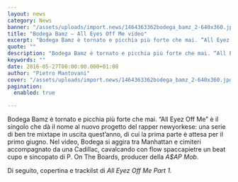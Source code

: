 ```yaml
---
layout: news
category: News
banner: "/assets/uploads/import.news/1464363362bodega_bamz_2-640x360.jpg"
title: "Bodega Bamz – All Eyes Off Me video"
excerpt: "Bodega Bamz è tornato e picchia più forte che mai. “All Eyez Off Me” è il singolo che dà il nome al nuovo progetto del rapper newyorkese: una serie di ben tre mixtape in uscita quest’anno, di cui la prima parte è attesa per il primo giugno.  Nel video, Bodega si aggira tra Manhattan e [&hellip"
quote: ""
description: "Bodega Bamz è tornato e picchia più forte che mai. “All Eyez Off Me” è il singolo che dà il nome al nuovo progetto del rapper newyorkese: una serie di ben tre mixtape in uscita quest’anno, di cui la prima parte è attesa per il primo giugno.  Nel video, Bodega si aggira tra Manhattan e [&hellip"
keywords: ""
date: 2016-05-27T00:00:00.000+01:00
author: "Pietro Mantovani"
cover: "/assets/uploads/import.news/1464363362bodega_bamz_2-640x360.jpg"
pagination:
  enabled: true

---
```


Bodega Bamz è tornato e picchia più forte che mai. “All Eyez Off Me” è il singolo che dà il nome al nuovo progetto del rapper newyorkese: una serie di ben tre mixtape in uscita quest’anno, di cui la prima parte è attesa per il primo giugno. Nel video, Bodega si aggira tra Manhattan e cimiteri accompagnato da una Cadillac, cavalcando con flow spaccapietre un beat cupo e sincopato di P. On The Boards, producer della _A$AP Mob_.

Di seguito, copertina e trackilst di _All Eyez Off Me Part 1._